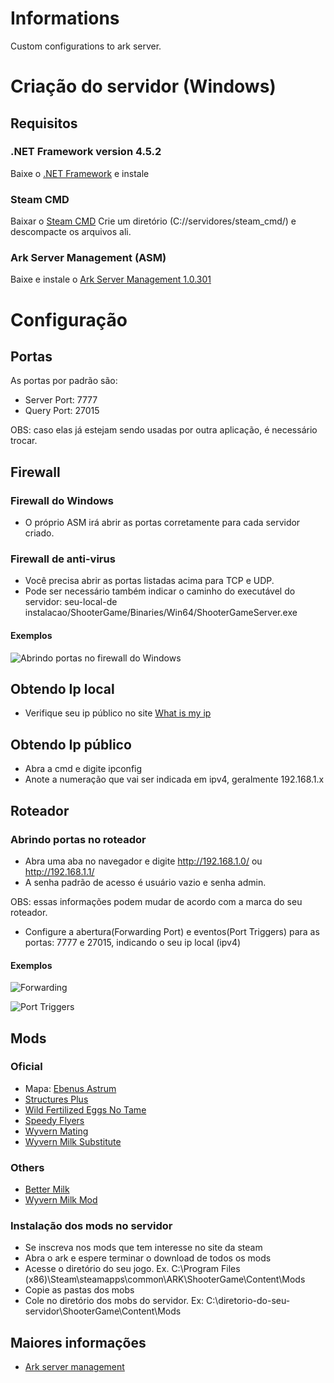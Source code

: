 # Informations
Custom configurations to ark server.

# Criação do servidor (Windows)
## Requisitos
### .NET Framework version 4.5.2
Baixe o [.NET Framework](https://l.facebook.com/l.php?u=https%3A%2F%2Fwww.microsoft.com%2Fpt-br%2Fdownload%2Fconfirmation.aspx%3Fid%3D42642%26fbclid%3DIwAR2QHpRW9fByXXdRUr8BSX2NbsqWVTxr5W7yAOH8IGQ2RNOWwUKixOqWpEo&h=AT25dxDYeuHz96gg54plmVv0zFZr7VXfGsQmj8TYWnjePlktEMKFquHC984jbAk-Ef91mUo-wXlBmEqITWu2l6uPOBIOE4KU06gqxFxIAa25e4mUFWGpgaDcURGcFcCtN60L) e instale

### Steam CMD
Baixar o [Steam CMD](https://arkservermanager.s3.amazonaws.com/release/latest.zip)
Crie um diretório (C://servidores/steam_cmd/) e descompacte os arquivos ali.

### Ark Server Management (ASM)
Baixe e instale o [Ark Server Management 1.0.301](http://arkservermanager.s3.amazonaws.com/release/ArkServerManager_1.0.301.zip)

# Configuração
## Portas
As portas por padrão são:
* Server Port: 7777
* Query Port: 27015

OBS: caso elas já estejam sendo usadas por outra aplicação, é necessário trocar.


## Firewall
### Firewall do Windows
* O próprio ASM irá abrir as portas corretamente para cada servidor criado.

### Firewall de anti-virus
* Você precisa abrir as portas listadas acima para TCP e UDP.
* Pode ser necessário também indicar o caminho do executável do servidor: seu-local-de instalacao/ShooterGame/Binaries/Win64/ShooterGameServer.exe

#### Exemplos
![Abrindo portas no firewall do Windows](https://i.imgur.com/gWUcQbZ.png)


## Obtendo Ip local
* Verifique seu ip público no site [What is my ip](https://www.whatismyip.com/what-is-my-public-ip-address/)


## Obtendo Ip público
* Abra a cmd e digite ipconfig
* Anote a numeração que vai ser indicada em ipv4, geralmente 192.168.1.x


## Roteador
### Abrindo portas no roteador
* Abra uma aba no navegador e digite http://192.168.1.0/ ou http://192.168.1.1/
* A senha padrão de acesso é usuário vazio e senha admin.

OBS: essas informações podem mudar de acordo com a marca do seu roteador.
* Configure a abertura(Forwarding Port) e eventos(Port Triggers) para as portas: 7777 e 27015, indicando o seu ip local (ipv4)


#### Exemplos

![Forwarding](https://i.imgur.com/BNzSdqx.png?raw=true)

![Port Triggers](https://i.imgur.com/KKW6EPU.png?raw=true)


## Mods
### Oficial
* Mapa: [Ebenus Astrum](https://steamcommunity.com/sharedfiles/filedetails/?id=916417001)
* [Structures Plus](https://steamcommunity.com/sharedfiles/filedetails/?id=731604991)
* [Wild Fertilized Eggs No Tame](https://steamcommunity.com/sharedfiles/filedetails/?id=1191739191)
* [Speedy Flyers](https://steamcommunity.com/sharedfiles/filedetails/?id=919470289)
* [Wyvern Mating](https://steamcommunity.com/sharedfiles/filedetails/?id=814833973)
* [Wyvern Milk Substitute](https://steamcommunity.com/sharedfiles/filedetails/?id=819857895)


### Others
* [Better Milk](https://steamcommunity.com/sharedfiles/filedetails/?id=770949087)
* [Wyvern Milk Mod](https://steamcommunity.com/sharedfiles/filedetails/?id=878539458)

### Instalação dos mods no servidor
* Se inscreva nos mods que tem interesse no site da steam
* Abra o ark e espere terminar o download de todos os mods
* Acesse o diretório do seu jogo. Ex. C:\Program Files (x86)\Steam\steamapps\common\ARK\ShooterGame\Content\Mods
* Copie as pastas dos mobs
* Cole no diretório dos mobs do servidor. Ex: C:\diretorio-do-seu-servidor\ShooterGame\Content\Mods


## Maiores informações
* [Ark server management](http://arkservermanager.freeforums.net/thread/4/installation-ark-server-manager)
